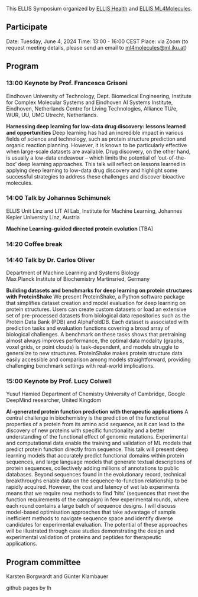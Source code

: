 
This ELLIS Symposium organized by [ELLIS Health](https://ellis.eu/programs/ellis-health) and [ELLIS ML4Molecules](https://ellis.eu/programs/machine-learning-for-molecule-discovery).

## Participate
Date: Tuesday, June 4, 2024
Time: 13:00 - 16:00 CEST
Place: via Zoom (to request meeting details, please send an email to ml4molecules@ml.jku.at)

## Program

### 13:00 Keynote by Prof. Francesca Grisoni
Eindhoven University of Technology, Dept. Biomedical Engineering,
Institute for Complex Molecular Systems and Eindhoven AI Systems Institute, Eindhoven, Netherlands
Centre for Living Technologies, Alliance TU/e, WUR, UU, UMC Utrecht, Netherlands.

**Harnessing deep learning for low-data drug discovery: lessons learned and opportunities**
Deep learning has had an incredible impact in various fields of science and technology, such as protein structure prediction and organic reaction planning. However, it is known to be particularly effective when large-scale datasets are available. Drug discovery, on the other hand, is usually a low-data endeavour – which limits the potential of ‘out-of-the-box’ deep learning approaches. This talk will reflect on lessons learned in applying deep learning to low-data drug discovery and highlight some successful strategies to address these challenges and discover bioactive molecules.
				
### 14:00 Talk by Johannes Schimunek
ELLIS Unit Linz and LIT AI Lab, Institute for Machine Learning,
Johannes Kepler University Linz, Austria

**Machine Learning-guided directed protein evolution**
[TBA]

### 14:20 Coffee break

### 14:40 Talk by Dr. Carlos Oliver
Department of Machine Learning and Systems Biology	
Max Planck Institute of Biochemistry Martinsried, Germany

**Building datasets and benchmarks for deep learning on protein structures with ProteinShake**
We present ProteinShake, a Python software package that simplifies dataset creation and model evaluation for deep learning on protein structures. Users can create custom datasets or load an extensive set of pre-processed datasets from biological data repositories such as the Protein Data Bank (PDB) and AlphaFoldDB.
Each dataset is associated with prediction tasks and evaluation functions covering a broad array of biological challenges. A benchmark on these tasks shows that pretraining almost always improves performance, the optimal data modality (graphs, voxel grids, or point clouds) is task-dependent, and models struggle to generalize to new structures. ProteinShake makes protein structure data easily accessible and comparison among models straightforward, providing challenging benchmark settings with real-world implications.


### 15:00 Keynote by Prof. Lucy Colwell
Yusuf Hamied Department of Chemistry
University of Cambridge, Google DeepMind researcher, United Kingdom

**AI-generated protein function prediction with therapeutic applications**
A central challenge in biochemistry is the prediction of the functional properties of a protein from its amino acid sequence, as it can lead to the discovery of new proteins with specific functionality and a better understanding of the functional effect of genomic mutations. Experimental and computational data enable the training and validation of ML models that predict protein function directly from sequence. This talk will present deep learning models that accurately predict functional domains within protein sequences, and large language models that generate textual descriptions of protein sequences, collectively adding millions of annotations to public databases.
Beyond sequences found in the evolutionary record, technical breakthroughs enable data on the sequence-to-function relationship to be rapidly acquired. However, the cost and latency of wet lab experiments means that we require new methods to find 'hits' (sequences that meet the function requirements of the campaign) in few experimental rounds, where each round contains a large batch of sequence designs. I will discuss model-based optimisation approaches that take advantage of sample inefficient methods to navigate sequence space and identify diverse candidates for experimental evaluation. The potential of these approaches will be illustrated through case studies demonstrating the design and experimental validation of proteins and peptides for therapeutic applications.


## Program committee
Karsten Borgwardt and Günter Klambauer

github pages by lh
